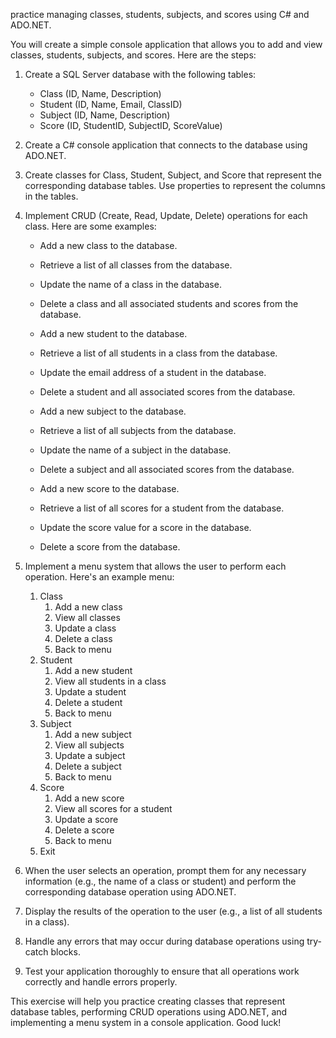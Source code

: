 practice managing classes, students, subjects, and scores using C# and ADO.NET.

You will create a simple console application that allows you to add and view classes, students, subjects, and scores. Here are the steps:

1.  Create a SQL Server database with the following tables:

    -   Class (ID, Name, Description)
    -   Student (ID, Name, Email, ClassID)
    -   Subject (ID, Name, Description)
    -   Score (ID, StudentID, SubjectID, ScoreValue)
2.  Create a C# console application that connects to the database using ADO.NET.

3.  Create classes for Class, Student, Subject, and Score that represent the corresponding database tables. Use properties to represent the columns in the tables.

4.  Implement CRUD (Create, Read, Update, Delete) operations for each class. Here are some examples:

    -   Add a new class to the database.

    -   Retrieve a list of all classes from the database.

    -   Update the name of a class in the database.

    -   Delete a class and all associated students and scores from the database.

    -   Add a new student to the database.

    -   Retrieve a list of all students in a class from the database.

    -   Update the email address of a student in the database.

    -   Delete a student and all associated scores from the database.

    -   Add a new subject to the database.

    -   Retrieve a list of all subjects from the database.

    -   Update the name of a subject in the database.

    -   Delete a subject and all associated scores from the database.

    -   Add a new score to the database.

    -   Retrieve a list of all scores for a student from the database.

    -   Update the score value for a score in the database.

    -   Delete a score from the database.

5.  Implement a menu system that allows the user to perform each operation. Here's an example menu:
    1. Class
        1.  Add a new class
        2.  View all classes
        3.  Update a class
        4.  Delete a class
        5.  Back to menu
    2. Student
        1.  Add a new student
        2.  View all students in a class
        3.  Update a student
        4.  Delete a student
        5.  Back to menu
    3. Subject
        1.  Add a new subject
        2. View all subjects
        3. Update a subject
        4. Delete a subject
        5.  Back to menu
    4. Score
        1. Add a new score
        2. View all scores for a student
        3. Update a score
        4. Delete a score
        5.  Back to menu
    5. Exit
6.  When the user selects an operation, prompt them for any necessary information (e.g., the name of a class or student) and perform the corresponding database operation using ADO.NET.

7.  Display the results of the operation to the user (e.g., a list of all students in a class).

8.  Handle any errors that may occur during database operations using try-catch blocks.

9.  Test your application thoroughly to ensure that all operations work correctly and handle errors properly.

This exercise will help you practice creating classes that represent database tables, performing CRUD operations using ADO.NET, and implementing a menu system in a console application. Good luck!